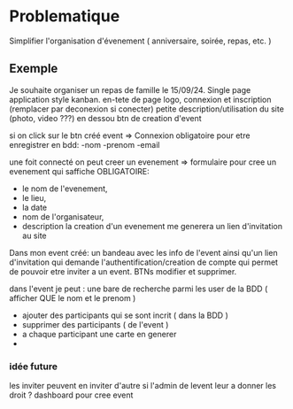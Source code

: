 # Problematique

Simplifier l'organisation d'évenement ( anniversaire, soirée, repas, etc. )

## Exemple

Je souhaite organiser un repas de famille le 15/09/24.
Single page application style kanban.
en-tete de page logo, connexion et inscription (remplacer par deconexion si conecter)
petite description/utilisation du site (photo, video ???)
en dessou btn de creation d'event

si on click sur le btn créé event =>
Connexion obligatoire pour etre enregistrer en bdd:
-nom
-prenom
-email

une foit connecté on peut creer un evenement =>
formulaire pour cree un evenement qui saffiche
OBLIGATOIRE:

- le nom de l'evenement,
- le lieu,
- la date
- nom de l'organisateur,
- description
la creation d'un evenement me generera un lien d'invitation au site

Dans mon event créé:
un bandeau avec les info de l'event ainsi qu'un lien d'invitation qui demande l'authentification/creation de compte
qui permet de pouvoir etre inviter a un event.
BTNs modifier et supprimer.




dans l'event je peut :
une bare de recherche parmi les user de la BDD ( afficher QUE le nom et le prenom )

- ajouter des participants qui se sont incrit ( dans la BDD )
- supprimer des participants ( de l'event )
- a chaque participant une carte en generer
- 

### idée future
les inviter peuvent en inviter d'autre si l'admin de levent leur a donner les droit ?
dashboard pour cree event



